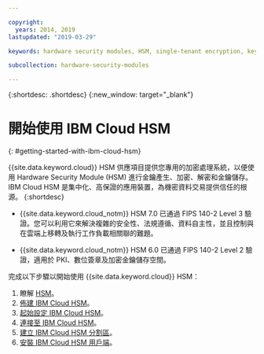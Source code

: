 ```yaml
---

copyright:
  years: 2014, 2019
lastupdated: "2019-03-29"

keywords: hardware security modules, HSM, single-tenant encryption, key management, FIPS certified, cryptographic, keys,

subcollection: hardware-security-modules

---
```


{:shortdesc: .shortdesc}
{:new_window: target="_blank"}

# 開始使用 IBM Cloud HSM
{: #getting-started-with-ibm-cloud-hsm}

{{site.data.keyword.cloud}} HSM 供應項目提供您專用的加密處理系統，以便使用 Hardware Security Module (HSM) 進行金鑰產生、加密、解密和金鑰儲存。IBM Cloud HSM 是集中化、高保證的應用裝置，為機密資料交易提供信任的根源。
{:shortdesc}

* {{site.data.keyword.cloud_notm}} HSM 7.0 已通過 FIPS 140-2 Level 3 驗證。您可以利用它來解決複雜的安全性、法規遵循、資料自主性，並且控制與在雲端上移轉及執行工作負載相關聯的難題。

* {{site.data.keyword.cloud_notm}} HSM 6.0 已通過 FIPS 140-2 Level 2 驗證，適用於 PKI、數位簽章及加密金鑰儲存空間。

完成以下步驟以開始使用 {{site.data.keyword.cloud}} HSM：
1. 瞭解 [HSM](https://cloud.ibm.com/docs/infrastructure/hardware-security-modules?topic=hardware-security-modules-about_ibm_cloud_hsm)。
2. [佈建 IBM Cloud HSM](/docs/infrastructure/hardware-security-modules?topic=hardware-security-modules-provisioning-ibm-cloud-hsm#provisioning-ibm-cloud-hs)。
3. [起始設定 IBM Cloud HSM](/docs/infrastructure/hardware-security-modules?topic=hardware-security-modules-initializing-the-ibm-cloud-hsm#initializing-the-ibm-cloud-hsm)。
4. [連接至 IBM Cloud HSM](/docs/infrastructure/hardware-security-modules?topic=hardware-security-modules-connecting-to-ibm-cloud-hsm#connecting-to-ibm-cloud-hsm)。
5. [建立 IBM Cloud HSM 分割區](/docs/infrastructure/hardware-security-modules?topic=hardware-security-modules-creating-ibm-cloud-hsm-partitions#creating-ibm-cloud-hsm-partitions)。
6. [安裝 IBM Cloud HSM 用戶端](/docs/infrastructure/hardware-security-modules?topic=hardware-security-modules-installing-the-ibm-cloud-hsm-client#installing-the-ibm-cloud-hsm-client)。

